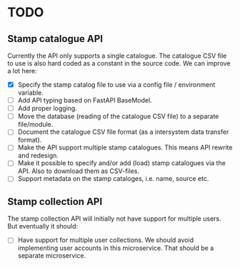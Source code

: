 # TODO

## Stamp catalogue API

Currently the API only supports a single catalogue. The catalogue CSV file to use is also hard coded as a constant in the source code. We can improve a lot here:

- [x] Specify the stamp catalog file to use via a config file / environment variable.
- [ ] Add API typing based on FastAPI BaseModel.
- [ ] Add proper logging.
- [ ] Move the database (reading of the catalogue CSV file) to a separate file/module.
- [ ] Document the catalogue CSV file format (as a intersystem data transfer format).
- [ ] Make the API support multiple stamp catalogues. This means API rewrite and redesign.
- [ ] Make it possible to specify and/or add (load) stamp catalogues via the API. Also to download them as CSV-files.
- [ ] Support metadata on the stamp cataloges, i.e. name, source etc.

## Stamp collection API

The stamp collection API will initially not have support for multiple users. But eventually it should:

- [ ] Have support for multiple user collections. We should avoid implementing user accounts in this microservice. That should be a separate microservice.
